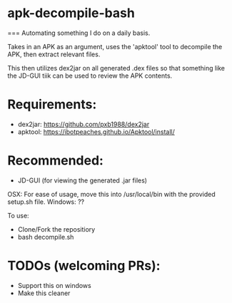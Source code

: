 # apk-decompile-bash
===
Automating something I do on a daily basis.


Takes in an APK as an argument, uses the 'apktool' tool to decompile the APK, then extract relevant files.


This then utilizes dex2jar on all generated .dex files so that something like the JD-GUI tiik can be used to review the APK contents.




Requirements:
===
- dex2jar: https://github.com/pxb1988/dex2jar
- apktool: https://ibotpeaches.github.io/Apktool/install/

Recommended:
===
- JD-GUI (for viewing the generated .jar files)



OSX:  For ease of usage, move this into /usr/local/bin with the provided setup.sh file.
Windows: ?? 

To use:
- Clone/Fork the repositiory
- bash decompile.sh 


TODOs (welcoming PRs):
===
- Support this on windows
- Make this cleaner
